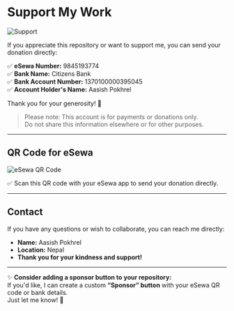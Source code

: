 # Support My Work

![Support](images/support.svg)

If you appreciate this repository or want to support me, you can send your donation directly:

✅ **eSewa Number:** 9845193774   
✅ **Bank Name:** Citizens Bank   
✅ **Bank Account Number:** 1370100000395045   
✅ **Account Holder's Name:** Aasish Pokhrel    

Thank you for your generosity! 🙏  

> Please note: This account is for payments or donations only.  
> Do not share this information elsewhere or for other purposes.

---

## QR Code for eSewa

![eSewa QR Code](images/qrcode.png)

✅ Scan this QR code with your eSewa app to send your donation directly.  

---

## Contact

If you have any questions or wish to collaborate, you can reach me directly:

- **Name:** Aasish Pokhrel
- **Location:** Nepal
- **Thank you for your kindness and support!**

---

✨ **Consider adding a sponsor button to your repository:**  
If you'd like, I can create a custom **“Sponsor” button** with your eSewa QR code or bank details.  
Just let me know! 🌟
